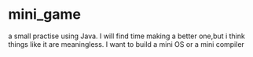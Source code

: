 # mini_game
a small practise using Java.
I will find time making a better one,but i think things like it are meaningless.
I want to build a mini OS or a mini compiler
